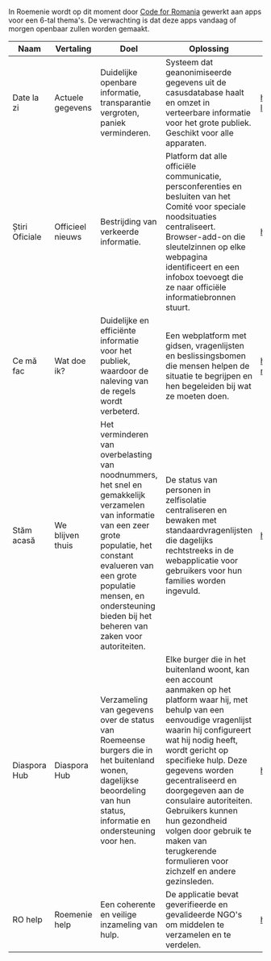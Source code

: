 In Roemenie wordt op dit moment door [Code for Romania](https://code4.ro/ro/apps/) gewerkt aan apps voor een 6-tal thema's. De verwachting is dat deze apps vandaag of morgen openbaar zullen worden gemaakt.

| Naam | Vertaling | Doel | Oplossing | Link |
| --- | --- | --- | --- | --- |
|Date la zi | Actuele gegevens | Duidelijke openbare informatie, transparantie vergroten, paniek verminderen. | Systeem dat geanonimiseerde gegevens uit de casusdatabase haalt en omzet in verteerbare informatie voor het grote publiek. Geschikt voor alle apparaten. | https://code4.ro/ro/apps/date-la-zi/
|Știri Oficiale| Officieel nieuws | Bestrijding van verkeerde informatie. | Platform dat alle officiële communicatie, persconferenties en besluiten van het Comité voor speciale noodsituaties centraliseert. Browser-add-on die sleutelzinnen op elke webpagina identificeert en een infobox toevoegt die ze naar officiële informatiebronnen stuurt. | https://stirioficiale.ro/informatii
|Ce mă fac| Wat doe ik? | Duidelijke en efficiënte informatie voor het publiek, waardoor de naleving van de regels wordt verbeterd. | Een webplatform met gidsen, vragenlijsten en beslissingsbomen die mensen helpen de situatie te begrijpen en hen begeleiden bij wat ze moeten doen. | https://code4.ro/ro/apps/ce-ma-fac/
|Stăm acasă| We blijven thuis | Het verminderen van overbelasting van noodnummers, het snel en gemakkelijk verzamelen van informatie van een zeer grote populatie, het constant evalueren van een grote populatie mensen, en ondersteuning bieden bij het beheren van zaken voor autoriteiten. | De status van personen in zelfisolatie centraliseren en bewaken met standaardvragenlijsten die dagelijks rechtstreeks in de webapplicatie voor gebruikers voor hun families worden ingevuld. | https://stamacasa.ro/
|Diaspora Hub| Diaspora Hub | Verzameling van gegevens over de status van Roemeense burgers die in het buitenland wonen, dagelijkse beoordeling van hun status, informatie en ondersteuning voor hen. | Elke burger die in het buitenland woont, kan een account aanmaken op het platform waar hij, met behulp van een eenvoudige vragenlijst waarin hij configureert wat hij nodig heeft, wordt gericht op specifieke hulp. Deze gegevens worden gecentraliseerd en doorgegeven aan de consulaire autoriteiten. Gebruikers kunnen hun gezondheid volgen door gebruik te maken van terugkerende formulieren voor zichzelf en andere gezinsleden. | https://diasporahub.ro/
|RO help| Roemenie help | Een coherente en veilige inzameling van hulp. | De applicatie bevat geverifieerde en gevalideerde NGO's om middelen te verzamelen en te verdelen. | https://diasporahub.ro/
